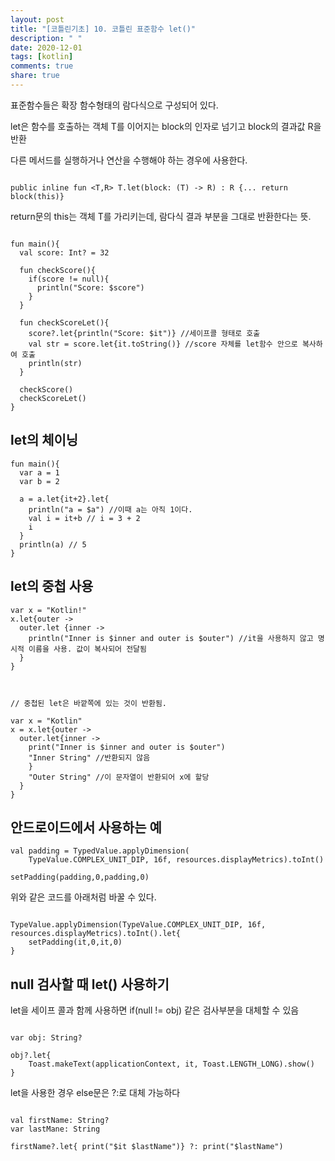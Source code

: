 ```yaml
---
layout: post
title: "[코틀린기초] 10. 코틀린 표준함수 let()"
description: " "
date: 2020-12-01
tags: [kotlin]
comments: true
share: true
--- 
```



표준함수들은 확장 함수형태의 람다식으로 구성되어 있다.  
  
let은 함수를 호출하는 객체 T를 이어지는 block의 인자로 넘기고 block의 결과값 R을 반환

다른 메서드를 실행하거나 연산을 수행해야 하는 경우에 사용한다.


```

public inline fun <T,R> T.let(block: (T) -> R) : R {... return block(this)}

```

return문의 this는 객체 T를 가리키는데, 람다식 결과 부분을 그대로 반환한다는 뜻.  

```

fun main(){
  val score: Int? = 32
  
  fun checkScore(){
    if(score != null){
      println("Score: $score")
    }
  }
  
  fun checkScoreLet(){
    score?.let{println("Score: $it")} //세이프콜 형태로 호출
    val str = score.let{it.toString()} //score 자체를 let함수 안으로 복사하여 호출
    println(str)
  }
  
  checkScore()
  checkScoreLet()
}

```

## let의 체이닝  

```
fun main(){
  var a = 1
  var b = 2
  
  a = a.let{it+2}.let{ 
    println("a = $a") //이때 a는 아직 1이다.
    val i = it+b // i = 3 + 2  
    i
  }
  println(a) // 5
}
```

## let의 중첩 사용  

```
var x = "Kotlin!"
x.let{outer ->
  outer.let {inner ->
    println("Inner is $inner and outer is $outer") //it을 사용하지 않고 명시적 이름을 사용. 값이 복사되어 전달됨
  }
}



// 중첩된 let은 바깥쪽에 있는 것이 반환됨.

var x = "Kotlin"
x = x.let{outer ->
  outer.let{inner ->
    print("Inner is $inner and outer is $outer")
    "Inner String" //반환되지 않음
    }
    "Outer String" //이 문자열이 반환되어 x에 할당
  }
}

```

## 안드로이드에서 사용하는 예  

```
val padding = TypedValue.applyDimension(
    TypeValue.COMPLEX_UNIT_DIP, 16f, resources.displayMetrics).toInt()

setPadding(padding,0,padding,0)
```

위와 같은 코드를 아래처럼 바꿀 수 있다.  

```

TypeValue.applyDimension(TypeValue.COMPLEX_UNIT_DIP, 16f, resources.displayMetrics).toInt().let{
    setPadding(it,0,it,0)
}

```

## null 검사할 때 let() 사용하기  

let을 세이프 콜과 함께 사용하면 if(null != obj) 같은 검사부분을 대체할 수 있음
  
```

var obj: String?

obj?.let{
    Toast.makeText(applicationContext, it, Toast.LENGTH_LONG).show()
}

```

let을 사용한 경우 else문은 ?:로 대체 가능하다

```

val firstName: String?
var lastMane: String

firstName?.let{ print("$it $lastName")} ?: print("$lastName")

```
